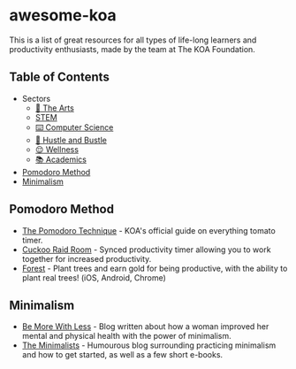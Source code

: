 # awesome-koa

This is a list of great resources for all types of life-long learners and productivity enthusiasts, made by the team at The KOA Foundation.

## Table of Contents

* Sectors
  * [🎨 The Arts](sectors/arts.md)
  * [STEM](sectors/stem.md)
  * [⌨️ Computer Science](sectors/computer-science.md)
  * [👔 Hustle and Bustle](sectors/hustle-and-bustle.md)
  * [😌 Wellness](sectors/wellness.md)
  * [📚 Academics](sectors/academics.md)
* [Pomodoro Method](#Pomodoro-Method)
* [Minimalism](#Minimalism)

## Pomodoro Method

* [The Pomodoro Technique](https://knightsofacademia.org/pomodoro-technique) - KOA's official guide on everything tomato timer.
* [Cuckoo Raid Room](https://cuckoo.team/koa) - Synced productivity timer allowing you to work together for increased productivity.
* [Forest](https://forestapp.cc) - Plant trees and earn gold for being productive, with the ability to plant real trees! (iOS, Android, Chrome)

## Minimalism

* [Be More With Less](https://bemorewithless.com) - Blog written about how a woman improved her mental and physical health with the power of minimalism.
* [The Minimalists](https://theminimalists.com) - Humourous blog surrounding practicing minimalism and how to get started, as well as a few short e-books.